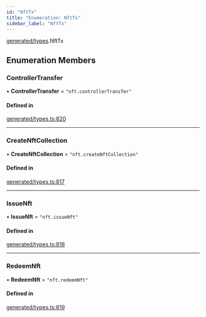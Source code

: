 ```yaml
---
id: "NftTx"
title: "Enumeration: NftTx"
sidebar_label: "NftTx"
---
```


[generated/types](../../../../modules/Generated/Types/Types.md).NftTx

## Enumeration Members

### ControllerTransfer

• **ControllerTransfer** = ``"nft.controllerTransfer"``

#### Defined in

[generated/types.ts:820](https://github.com/PolymeshAssociation/polymesh-sdk/blob/f8a937f04/src/generated/types.ts#L820)

___

### CreateNftCollection

• **CreateNftCollection** = ``"nft.createNftCollection"``

#### Defined in

[generated/types.ts:817](https://github.com/PolymeshAssociation/polymesh-sdk/blob/f8a937f04/src/generated/types.ts#L817)

___

### IssueNft

• **IssueNft** = ``"nft.issueNft"``

#### Defined in

[generated/types.ts:818](https://github.com/PolymeshAssociation/polymesh-sdk/blob/f8a937f04/src/generated/types.ts#L818)

___

### RedeemNft

• **RedeemNft** = ``"nft.redeemNft"``

#### Defined in

[generated/types.ts:819](https://github.com/PolymeshAssociation/polymesh-sdk/blob/f8a937f04/src/generated/types.ts#L819)
